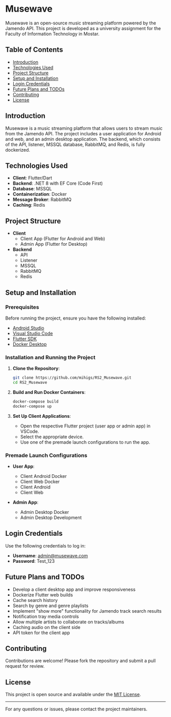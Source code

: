 # Musewave

Musewave is an open-source music streaming platform powered by the Jamendo API. This project is developed as a university assignment for the Faculty of Information Technology in Mostar.

## Table of Contents

- [Introduction](#introduction)
- [Technologies Used](#technologies-used)
- [Project Structure](#project-structure)
- [Setup and Installation](#setup-and-installation)
- [Login Credentials](#login-credentials)
- [Future Plans and TODOs](#future-plans-and-todos)
- [Contributing](#contributing)
- [License](#license)

## Introduction

Musewave is a music streaming platform that allows users to stream music from the Jamendo API. The project includes a user application for Android and web, and an admin desktop application. The backend, which consists of the API, listener, MSSQL database, RabbitMQ, and Redis, is fully dockerized.

## Technologies Used

- **Client**: Flutter/Dart
- **Backend**: .NET 8 with EF Core (Code First)
- **Database**: MSSQL
- **Containerization**: Docker
- **Message Broker**: RabbitMQ
- **Caching**: Redis

## Project Structure

- **Client**
  - Client App (Flutter for Android and Web)
  - Admin App (Flutter for Desktop)
- **Backend**
  - API
  - Listener
  - MSSQL
  - RabbitMQ
  - Redis

## Setup and Installation

### Prerequisites

Before running the project, ensure you have the following installed:

- [Android Studio](https://developer.android.com/studio)
- [Visual Studio Code](https://code.visualstudio.com/)
- [Flutter SDK](https://flutter.dev/docs/get-started/install)
- [Docker Desktop](https://www.docker.com/products/docker-desktop)

### Installation and Running the Project

1. **Clone the Repository**:
    ```bash
    git clone https://github.com/mihigs/RS2_Musewave.git
    cd RS2_Musewave
    ```

2. **Build and Run Docker Containers**:
    ```bash
    docker-compose build
    docker-compose up
    ```

3. **Set Up Client Applications**:
    - Open the respective Flutter project (user app or admin app) in VSCode.
    - Select the appropriate device.
    - Use one of the premade launch configurations to run the app.

### Premade Launch Configurations

- **User App**:
  - Client Android Docker
  - Client Web Docker
  - Client Android
  - Client Web

- **Admin App**:
  - Admin Desktop Docker
  - Admin Desktop Development

## Login Credentials

Use the following credentials to log in:

- **Username**: admin@musewave.com
- **Password**: Test_123

## Future Plans and TODOs

- Develop a client desktop app and improve responsiveness
- Dockerize Flutter web builds
- Cache search history
- Search by genre and genre playlists
- Implement "show more" functionality for Jamendo track search results
- Notification tray media controls
- Allow multiple artists to collaborate on tracks/albums
- Caching audio on the client side
- API token for the client app

## Contributing

Contributions are welcome! Please fork the repository and submit a pull request for review.

## License

This project is open source and available under the [MIT License](LICENSE).

---

For any questions or issues, please contact the project maintainers.
